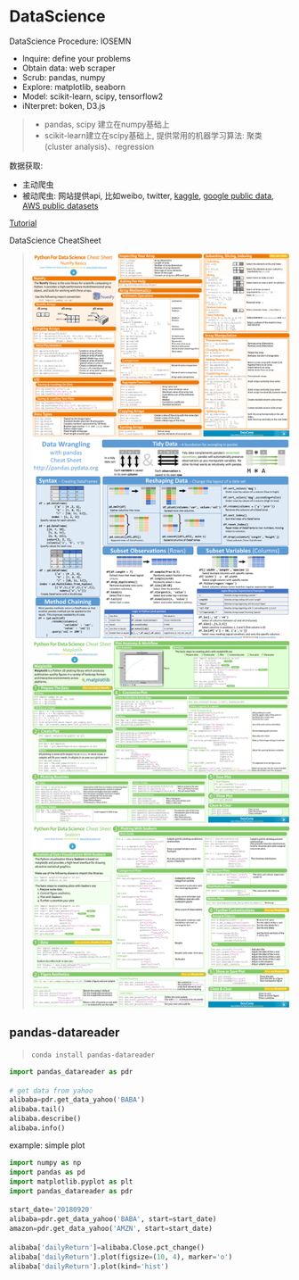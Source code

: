 # DataScience

DataScience Procedure: IOSEMN
- Inquire: define your problems
- Obtain data: web scraper
- Scrub: pandas, numpy
- Explore: matplotlib, seaborn
- Model: scikit-learn, scipy, tensorflow2
- iNterpret: boken, D3.js

> - pandas, scipy 建立在numpy基础上
> - scikit-learn建立在scipy基础上, 提供常用的机器学习算法: 聚类(cluster analysis)、regression

数据获取:
- 主动爬虫
- 被动爬虫: 网站提供api, 比如weibo, twitter, [kaggle](https://www.kaggle.com), [google public data](https://www.google.com/publicdata/directory), [AWS public datasets](https://aws.amazon.com/opendata/public-datasets/)

[Tutorial](https://www.kaggle.com/kernels)

DataScience CheatSheet
> ![](Res08/Numpy_Python_Cheat_Sheet.jpg)  
> ![](Res08/Pandas_Cheat_Sheet-1.png)  
> ![](Res08/Python_Matplotlib_Cheat_Sheet.jpg)  
> ![](Res08/Python_Seaborn_Cheat_Sheet.jpg)

## pandas-datareader

> `conda install pandas-datareader`

```py
import pandas_datareader as pdr

# get data from yahoo
alibaba=pdr.get_data_yahoo('BABA')
alibaba.tail()
alibaba.describe()
alibaba.info()
```

example: simple plot

```py
import numpy as np
import pandas as pd
import matplotlib.pyplot as plt
import pandas_datareader as pdr

start_date='20180920'
alibaba=pdr.get_data_yahoo('BABA', start=start_date)
amazon=pdr.get_data_yahoo('AMZN', start=start_date)

alibaba['dailyReturn']=alibaba.Close.pct_change()
alibaba['dailyReturn'].plot(figsize=(10, 4), marker='o')
alibaba['dailyReturn'].plot(kind='hist')
```

